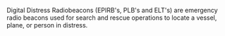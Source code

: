 Digital Distress Radiobeacons (EPIRB's, PLB's and ELT's) are emergency radio beacons used for search and rescue operations to locate a vessel, plane, or person in distress.